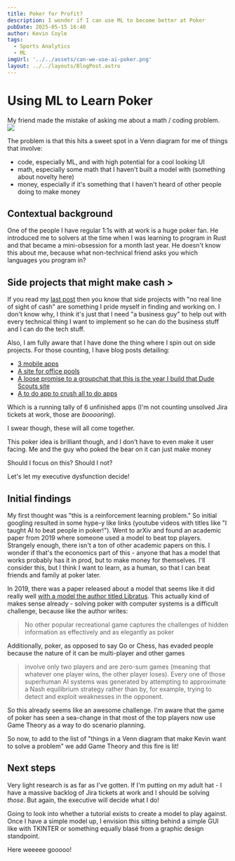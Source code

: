 ```yaml
---
title: Poker for Profit?
description: I wonder if I can use ML to become better at Poker
pubDate: 2025-05-15 16:48
author: Kevin Coyle
tags:
  - Sports Analytics
  - ML
imgUrl: '../../assets/can-we-use-ai-poker.png'
layout: ../../layouts/BlogPost.astro
---
```


# Using ML to Learn Poker
My friend made the mistake of asking me about a math / coding problem. ![]('../../assets/can-we-use-ai-poker.png')

The problem is that this hits a sweet spot in a Venn diagram for me of things that involve:
- code, especially ML, and with high potential for a cool looking UI
- math, especially some math that I haven't built a model with (something about novelty here)
- money, especially if it's something that I haven't heard of other people doing to make money

## Contextual background

One of the people I have regular 1:1s with at work is a huge poker fan. He introduced me to solvers at the time when I was learning to program in Rust and that became a mini-obsession for a month last year. He doesn't know this about me, because what non-technical friend asks you which languages you program in? 


## Side projects that might make cash >

If you read my [last post]('./blogpost-25-0430.md') then you know that side projects with "no real line of sight of cash" are something I pride myself in finding and working on. I don't know why, I think it's just that I need "a business guy" to help out with every technical thing I want to implement so he can do the business stuff and I can do the tech stuff.

Also, I am fully aware that I have done the thing where I spin out on side projects. For those counting, I have blog posts detailing:
- [3 mobile apps](./blogpost-241210.md)
- [A site for office pools](./blogpost-250409.md)
- [A loose promise to a groupchat that this is the year I build that Dude Scouts site](./blogpost-250329.md)
- [A to do app to crush all to do apps](./blogpost-250430.md)

Which is a running tally of 6 unfinished apps (I'm not counting unsolved Jira tickets at work, those are _booooring_).

I swear though, these will all come together.

This poker idea is brilliant though, and I don't have to even make it user facing. Me and the guy who poked the bear on it can just make money

Should I focus on this? Should I not? 

Let's let my executive dysfunction decide! 

## Initial findings

My first thought was "this is a reinforcement learning problem." So initial googling resulted in some hype-y like links (youtube videos with titles like "I taught AI to beat people in poker!"). Went to arXiv and found an academic paper from 2019 where someone used a model to beat top players. Strangely enough, there isn't a ton of other academic papers on this. I wonder if that's the economics part of this - anyone that has a model that works probably has it in prod, but to make money for themselves. I'll consider this, but I think I want to learn, as a human, so that I can beat friends and family at poker later.

In 2019, there was a paper released about a model that seems like it did really well [with a model the author titled Libratus](https://www.science.org/doi/full/10.1126/science.aay2400). This actually kind of makes sense already - solving poker with computer systems is a difficult challenge, because like the author writes:

> No other popular recreational game captures the challenges of hidden information as effectively and as elegantly as poker

Additionally, poker, as opposed to say Go or Chess, has evaded people because the nature of it can be multi-player and other games
> involve only two players and are zero-sum games (meaning that whatever one player wins, the other player loses). Every one of those superhuman AI systems was generated by attempting to approximate a Nash equilibrium strategy rather than by, for example, trying to detect and exploit weaknesses in the opponent. 


So this already seems like an awesome challenge. I'm aware that the game of poker has seen a sea-change in that most of the top players now use Game Theory as a way to do scenario planning. 

So now, to add to the list of "things in a Venn diagram that make Kevin want to solve a problem" we add Game Theory and this fire is lit!

## Next steps

Very light research is as far  as I've gotten. If I'm putting on my adult hat - I have a massive backlog of Jira tickets at work and I should be solving _those_. But again, the executive will decide what I do!

Going to look into whether a tutorial exists to create a model to play against. Once I have a simple model up, I envision this sitting behind a simple GUI like with TKINTER or something equally blasé from a graphic design standpoint. 

Here weeeee gooooo!